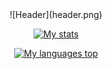 <center>
![Header](header.png)

[![My stats](https://github-readme-stats.vercel.app/api?username=jhcpeixoto&hide_title=true&theme=dark)](https://github.com/anuraghazra/github-readme-stats)

[![My languages top](https://github-readme-stats.vercel.app/api/top-langs/?username=jhcpeixoto&hide_title=true&theme=dark)](https://github.com/anuraghazra/github-readme-stats)

</center>
